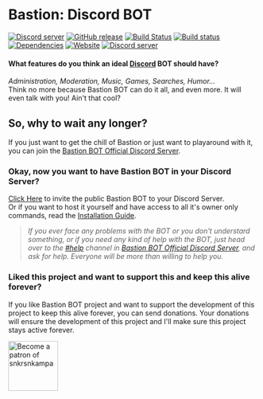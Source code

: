 # Bastion: Discord BOT
<a href="https://discord.gg/fzx8fkt"><img src="https://discordapp.com/api/guilds/267022940967665664/embed.png" alt="Discord server" /></a>
[![GitHub release](https://img.shields.io/github/release/snkrsnkampa/Bastion.svg?style=flat&label=Bastion)](https://bastion.js.org/changes)
[![Build Status](https://travis-ci.org/snkrsnkampa/Bastion.svg?branch=master)](https://travis-ci.org/snkrsnkampa/Bastion)
[![Build status](https://ci.appveyor.com/api/projects/status/1nb6ed6j4j4eoy3w/branch/master?svg=true&retina=true)](https://ci.appveyor.com/project/k3rn31p4nic/bastion/branch/master)
[![Dependencies](https://david-dm.org/snkrsnkampa/Bastion.svg)](https://david-dm.org/snkrsnkampa/Bastion)
[![Website](https://img.shields.io/website-up-down-green-red/https/bastion.js.org.svg?label=Website)](https://bastion.js.org) <a href="/LICENSE">
<img src="https://img.shields.io/badge/LICENSE-Shared%20Source-blue.svg" alt="Discord server" /></a>  

<!--[![Github All Releases](https://img.shields.io/github/downloads/snkrsnkampa/Bastion/total.svg?style=flat-square)]()-->  
#### What features do you think an ideal [Discord](https://discordapp.com) BOT should have?  
*Administration, Moderation, Music, Games, Searches, Humor...*  
Think no more because Bastion BOT can do it all, and even more. It will even talk with you! Ain't that cool?

## So, why to wait any longer?
If you just want to get the chill of Bastion or just want to playaround with it, you can join the [Bastion BOT Official Discord Server](https://discord.gg/fzx8fkt).

### Okay, now you want to have Bastion BOT in your Discord Server?
[Click Here](https://discordapp.com/oauth2/authorize?client_id=267035345537728512&scope=bot&permissions=2146958463) to invite the public Bastion BOT to your Discord Server.  
Or if you want to host it yourself and have access to all it's owner only commands, read the [Installation Guide](https://bastion.js.org/guide).

> *If you ever face any problems with the BOT or you don't understard something, or if you need any kind of help with the BOT, just head over to the [#help](https://discord.gg/fzx8fkt) channel in [Bastion BOT Official Discord Server](https://discord.gg/fzx8fkt), and ask for help. Everyone will be more than willing to help you.*

### Liked this project and want to support this and keep this alive forever?
If you like Bastion BOT project and want to support the development of this project to keep this alive forever, you can send donations. Your donations will ensure the development of this project and I'll make sure this project stays active forever.  
<!-- [![patreon.jpg](https://s7.postimg.org/m5awszoyz/patreon.jpg)](https://www.patreon.com/snkrsnkampa) -->
<a href="https://www.patreon.com/snkrsnkampa" title="Become a patron of snkrsnkampa"><img src="https://s7.postimg.org/m5awszoyz/patreon.jpg" alt="Become a patron of snkrsnkampa" height="100" /></a>
<!-- [![paypal.jpg](https://s1.postimg.org/wbhh3ef5b/paypal.jpg)](https://paypal.me/snkrsnkampa) -->
